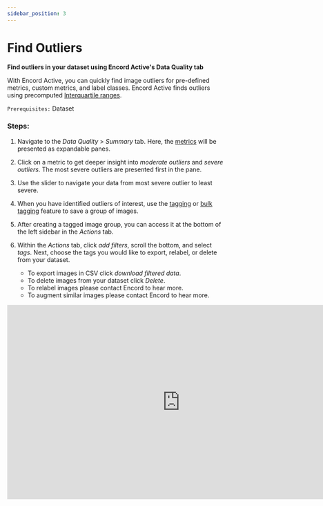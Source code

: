 ```yaml
---
sidebar_position: 3
---
```


# Find Outliers

**Find outliers in your dataset using Encord Active's Data Quality tab**


With Encord Active, you can quickly find image outliers for pre-defined metrics, custom metrics, and label classes. 
Encord Active finds outliers using precomputed [Interquartile ranges](/pages/data-quality/summary).

 `Prerequisites:` Dataset  

### Steps:
1. Navigate to the _Data Quality_ > _Summary_ tab. Here, the [metrics](/category/metrics) will be presented as expandable panes.
2. Click on a metric to get deeper insight into _moderate outliers_ and _severe outliers_. The most severe outliers are presented first in the pane.
3. Use the slider to navigate your data from most severe outlier to least severe.
4. When you have identified outliers of interest, use the [tagging](/tags) or [bulk tagging](/tags) feature to save a group of images.
5. After creating a tagged image group, you can access it at the bottom of the left sidebar in the _Actions_ tab.
6. Within the _Actions_ tab, click _add filters_, scroll the bottom, and select _tags_. Next, choose the tags you would like to export, relabel, or delete from your dataset.

   * To export images in CSV click _download filtered data_.
   * To delete images from your dataset click _Delete_.
   * To relabel images please contact Encord to hear more.
   * To augment similar images please contact Encord to hear more.

<iframe width="800" height="450" src="https://www.loom.com/embed/c45042d313ee4b8e87a9270ce601d943" frameborder="0" webkitallowfullscreen mozallowfullscreen allowfullscreen></iframe>